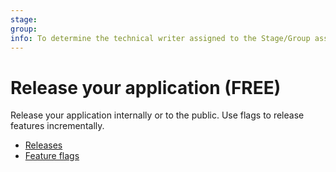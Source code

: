 ```yaml
---
stage: 
group: 
info: To determine the technical writer assigned to the Stage/Group associated with this page, see https://about.gitlab.com/handbook/engineering/ux/technical-writing/#assignments
---
```


# Release your application **(FREE)**

Release your application internally or to the public. Use
flags to release features incrementally.

- [Releases](../user/project/releases/index.md)
- [Feature flags](../operations/feature_flags.md)
